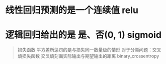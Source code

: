 # 线性回归预测的是一个连续值    relu
# 逻辑回归给出的是 是、否(0, 1) sigmoid

> 损失函数
> 平方差所惩罚的是与损失同一数量级的情形
> 对于分类问题：交叉熵损失函数
> 交叉熵刻画实际输出与期望输出的距离
> binary_crossentropy